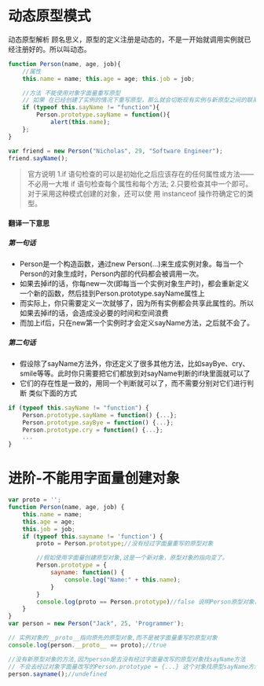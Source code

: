 动态原型模式
======
动态原型解析
顾名思义，原型的定义注册是动态的，不是一开始就调用实例就已经注册好的。所以叫动态。

```javascript
function Person(name, age, job){
    //属性
    this.name = name; this.age = age; this.job = job;

    //方法 不能使用对象字面量重写原型
    // 如果 在已经创建了实例的情况下重写原型，那么就会切断现有实例与新原型之间的联系。
    if (typeof this.sayName != "function"){
        Person.prototype.sayName = function(){
            alert(this.name);
    };
}

var friend = new Person("Nicholas", 29, "Software Engineer");
friend.sayName();
```

>官方说明
1.if 语句检查的可以是初始化之后应该存在的任何属性或方法——不必用一大堆 if 语句检查每个属性和每个方法;
2.只要检查其中一个即可。对于采用这种模式创建的对象，还可以使 用 instanceof 操作符确定它的类型。

#### 翻译一下意思

##### 第一句话
- Person是一个构造函数，通过new Person(...)来生成实例对象。每当一个Person的对象生成时，Person内部的代码都会被调用一次。
- 如果去掉if的话，你每new一次(即每当一个实例对象生产时)，都会重新定义一个新的函数，然后挂到Person.prototype.sayName属性上
- 而实际上，你只需要定义一次就够了，因为所有实例都会共享此属性的。所以如果去掉if的话，会造成没必要的时间和空间浪费
- 而加上if后，只在new第一个实例时才会定义sayName方法，之后就不会了。

##### 第二句话
- 假设除了sayName方法外，你还定义了很多其他方法，比如sayBye、cry、smile等等。此时你只需要把它们都放到对sayName判断的if块里面就可以了
- 它们的存在性是一致的，用同一个判断就可以了，而不需要分别对它们进行判断
类似下面的方式
```javascript
if (typeof this.sayName != "function") {
    Person.prototype.sayName = function() {...};
    Person.prototype.sayBye = function() {...};
    Person.prototype.cry = function() {...};
    ...
}
```

进阶-不能用字面量创建对象
=============
```javascript
var proto = '';
function Person(name, age, job) {
    this.name = name;
    this.age = age;
    this.job = job;
    if (typeof this.sayname != 'function') {
        proto = Person.prototype;//没有经过字面量重写的原型对象

        //假如使用字面量创建原型对象,这是一个新对象，原型对象的指向变了。
        Person.prototype = {
            sayname: function() {
                console.log("Name:" + this.name);
            }
        }
        console.log(proto == Person.prototype)//false 说明Person原型对象已被重写改变
    }
}
var person = new Person("Jack", 25, 'Programmer');

// 实例对象的__proto__指向原先的原型对象,而不是被字面量重写的原型对象
console.log(person.__proto__ == proto);//true

//没有新原型对象的方法,因为person是去没有经过字面量改写的原型对象找sayName方法
// 不会去经过对象字面量改写的Person.prototype = {...} 这个对象找原型sayName方法
person.sayname();//undefined
```

